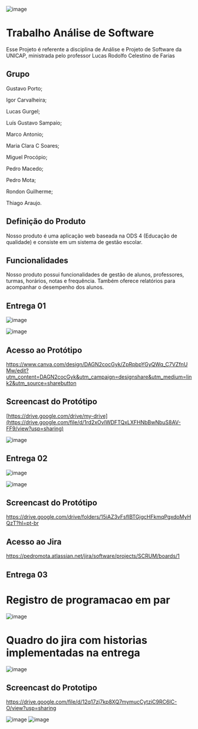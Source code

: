 ![image](https://github.com/user-attachments/assets/5e7f5182-7fea-4916-95d1-2c356417a384)


# Trabalho Análise de Software
Esse Projeto é referente a disciplina de Análise e Projeto de Software da UNICAP, ministrada pelo professor Lucas Rodolfo Celestino de Farias

## Grupo
Gustavo Porto;

Igor Carvalheira;

Lucas Gurgel;

Luís Gustavo Sampaio;

Marco Antonio;

Maria Clara C Soares;

Miguel Procópio;

Pedro Macedo;

Pedro Mota;

Rondon Guilherme;

Thiago Araujo.

## Definição do Produto
Nosso produto é uma aplicação web baseada na ODS 4 (Educação de qualidade) e consiste em um sistema de gestão escolar.

## Funcionalidades
Nosso produto possui funcionalidades de gestão de alunos, professores, turmas, horários, notas e frequência. Também oferece relatórios para acompanhar o desempenho dos alunos.


## Entrega 01

![image](https://github.com/user-attachments/assets/979f6432-6774-48f4-871c-e5e24587f023)



![image](https://github.com/user-attachments/assets/5143f6e7-8c99-4891-afeb-7328f34bd507)

## Acesso ao Protótipo

https://www.canva.com/design/DAGN2cocGyk/ZpRpbpYGyQWq_C7VZfnUMw/edit?utm_content=DAGN2cocGyk&utm_campaign=designshare&utm_medium=link2&utm_source=sharebutton

## Screencast do Protótipo

[https://drive.google.com/drive/my-drive](https://drive.google.com/file/d/1rd2xOvIWDFTQxLXFHNbBwNbuS8AV-FF9/view?usp=sharing)

![image](https://github.com/user-attachments/assets/c229a2d8-f1e4-4fab-81b9-73370007858d)

## Entrega 02
![image](https://github.com/user-attachments/assets/38a100eb-b6d9-4610-924c-4f7f25a92cd6)

![image](https://github.com/user-attachments/assets/a7eda72f-e6b9-4829-82a3-cc1ea5e85329)

## Screencast do Protótipo
https://drive.google.com/drive/folders/15iAZ3vFsfIBTGjgcHFkmqPgxdoMyHQzT?hl=pt-br

## Acesso ao Jira
https://pedromota.atlassian.net/jira/software/projects/SCRUM/boards/1


## Entrega 03

# Registro de programacao em par
![image](https://github.com/user-attachments/assets/1394cdb9-56bc-47a7-890d-d5c4cd91d830)

# Quadro do jira com historias implementadas na entrega
![image](https://github.com/user-attachments/assets/5039b8bb-05a6-4a65-9b2a-b539239ac7bd)

## Screencast do Prototipo 
https://drive.google.com/file/d/12q17zj7kp8XQ7mymucCytziC9RC6IC-O/view?usp=sharing

![image](https://github.com/user-attachments/assets/ebdb295e-a1ec-4495-b9bd-474859d577ff)
![image](https://github.com/user-attachments/assets/42eb5aab-6b05-4cfc-be26-10bcd92d9767)





